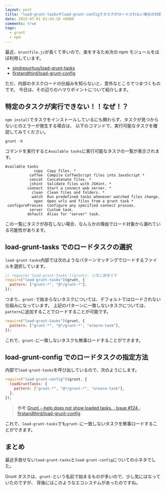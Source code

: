 ```yaml
---
layout: post
title: "load-grunt-tasksやload-grunt-configでタスクがロードされない場合の対処法"
date: 2015-07-01 01:43:19 +0900
comments: true
tags:
  - grunt
  - npm
---
```


最近、`Gruntfile.js`が長くて辛いので、楽をするため次の npm モジュールをほぼ利用しています。

- [sindresorhus/load-grunt-tasks](https://github.com/sindresorhus/load-grunt-tasks)
- [firstandthird/load-grunt-config](https://github.com/firstandthird/load-grunt-config)

ただ、内部のタスクロードの仕組みを知らないと、意外なところでつまづくものです。
今日は、その辺りのハマりポイントについて紹介します。

<!-- more -->

## 特定のタスクが実行できない！！なぜ！？

`npm install`でタスクをインストールしているにも関わらず、タスクが見つからないとのエラーが発生する場合は、
以下のコマンドで、実行可能なタスクを確認してみてください。

```
grunt -h
```

コマンドを実行すると`Available tasks`に実行可能なタスクの一覧が表示されます。

```
Available tasks
             copy  Copy files. *
           coffee  Compile CoffeeScript files into JavaScript *
           concat  Concatenate files. *
           jshint  Validate files with JSHint. *
          connect  Start a connect web server. *
            clean  Clean files and folders. *
            watch  Run predefined tasks whenever watched files change.
             open  Open urls and files from a grunt task *
 configureProxies  Configure any specified connect proxies.
           server  Custom task.
          default  Alias for "server" task.
```

この一覧にタスクが存在しない場合、なんらかの理由でロード対象から漏れている可能性があります。

## load-grunt-tasks でのロードタスクの選択

`load-grunt-tasks`内部では次のようなパターンマッチングでロードするファイルを選択しています。

```js
// require('load-grunt-tasks')(grunt); と同じ意味です
require("load-grunt-tasks")(grunt, {
  pattern: ["grunt-*", "@*/grunt-*"],
});
```

つまり、`grunt-`で始まらないタスクについては、デフォルトではロードされない仕組みになっています。
上記のパターンに一致しないタスクについては、`pattern`に追加することでロードすることが可能です。

```js
require("load-grunt-tasks")(grunt, {
  pattern: ["grunt-*", "@*/grunt-*", "oreore-task"],
});
```

これで、`grunt-`に一致しないタスクも無事ロードすることができます。

## load-grunt-config でのロードタスクの指定方法

内部で`load-grunt-tasks`を呼び出しているので、次のようにします。

```js
require("load-grunt-config")(grunt, {
  loadGruntTasks: {
    pattern: ["grunt-*", "@*/grunt-*", "oreore-task"],
  },
});
```

> 参考
> [Grunt --help does not show loaded tasks. · Issue #124 · firstandthird/load-grunt-config](https://github.com/firstandthird/load-grunt-config/issues/124)

これで、`load-grunt-tasks`でも`grunt-`に一致しないタスクを無事ロードすることができます。

## まとめ

最近手放せない`load-grunt-tasks`と`load-grunt-config`についての小ネタでした。

Grunt タスクは、`grunt-`という名前で始まるものが多いので、少し気にはなっていたのですが、
背後にはこのようなエコシステムがあったのですね。
